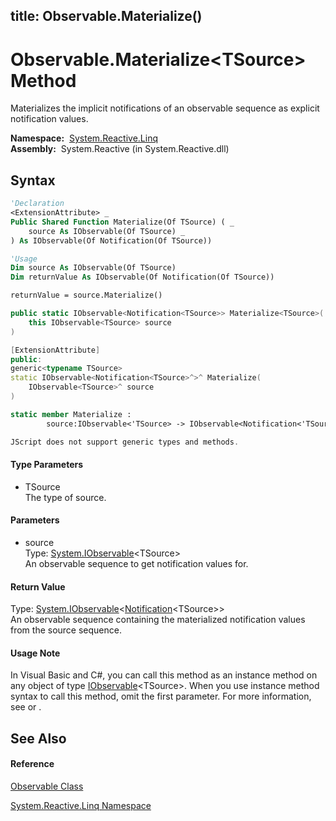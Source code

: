 title: Observable.Materialize<TSource>()
---
# Observable.Materialize\<TSource\> Method

Materializes the implicit notifications of an observable sequence as explicit notification values.

**Namespace:**  [System.Reactive.Linq](System.Reactive.Linq/System.Reactive.Linq)  
**Assembly:**  System.Reactive (in System.Reactive.dll)

## Syntax

```vb
'Declaration
<ExtensionAttribute> _
Public Shared Function Materialize(Of TSource) ( _
    source As IObservable(Of TSource) _
) As IObservable(Of Notification(Of TSource))
```

```vb
'Usage
Dim source As IObservable(Of TSource)
Dim returnValue As IObservable(Of Notification(Of TSource))

returnValue = source.Materialize()
```

```csharp
public static IObservable<Notification<TSource>> Materialize<TSource>(
    this IObservable<TSource> source
)
```

```c++
[ExtensionAttribute]
public:
generic<typename TSource>
static IObservable<Notification<TSource>^>^ Materialize(
    IObservable<TSource>^ source
)
```

```fsharp
static member Materialize : 
        source:IObservable<'TSource> -> IObservable<Notification<'TSource>> 
```

```javascript
JScript does not support generic types and methods.
```

#### Type Parameters

- TSource  
  The type of source.

#### Parameters

- source  
  Type: [System.IObservable](https://msdn.microsoft.com/en-us/library/Dd990377)\<TSource\>  
  An observable sequence to get notification values for.

#### Return Value

Type: [System.IObservable](https://msdn.microsoft.com/en-us/library/Dd990377)\<[Notification](Notification/Notification(T))\<TSource\>\>  
An observable sequence containing the materialized notification values from the source sequence.

#### Usage Note

In Visual Basic and C\#, you can call this method as an instance method on any object of type [IObservable](https://msdn.microsoft.com/en-us/library/Dd990377)\<TSource\>. When you use instance method syntax to call this method, omit the first parameter. For more information, see [](https://msdn.microsoft.com/en-us/library/Bb384936) or [](https://msdn.microsoft.com/en-us/library/Bb383977).

## See Also

#### Reference

[Observable Class](Observable/Observable)

[System.Reactive.Linq Namespace](System.Reactive.Linq/System.Reactive.Linq)








